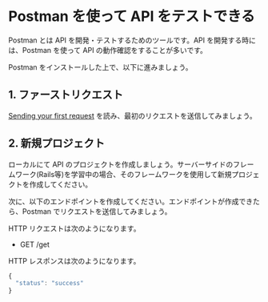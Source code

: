 # Postman を使って API をテストできる

Postman とは API を開発・テストするためのツールです。API を開発する時には、Postman を使って API の動作確認をすることが多いです。

Postman をインストールした上で、以下に進みましょう。

## 1. ファーストリクエスト

[Sending your first request](https://learning.postman.com/docs/getting-started/sending-the-first-request/) を読み、最初のリクエストを送信してみましょう。

## 2. 新規プロジェクト

ローカルにて API のプロジェクトを作成しましょう。サーバーサイドのフレームワーク(Rails等)を学習中の場合、そのフレームワークを使用して新規プロジェクトを作成してください。

次に、以下のエンドポイントを作成してください。エンドポイントが作成できたら、Postman でリクエストを送信してみましょう。

HTTP リクエストは次のようになります。

- GET /get

HTTP レスポンスは次のようになります。

```js
{
  "status": "success"
}
```